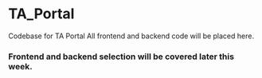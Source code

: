 # TA_Portal
Codebase for TA Portal
All frontend and backend code will be placed here.
### Frontend and backend selection will be covered later this week.

